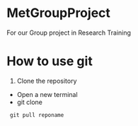# MetGroupProject
For our Group project in Research Training
# How to use git
1. Clone the repository
- Open a new terminal
- git clone

<code> git pull reponame </code>
